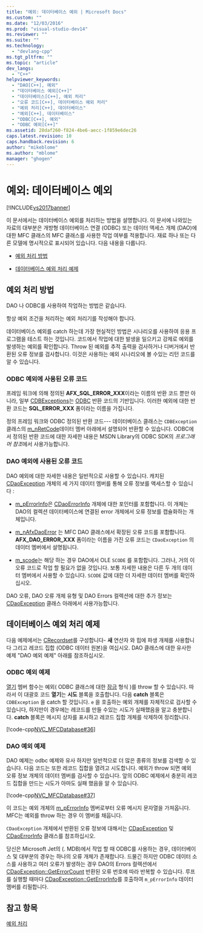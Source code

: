 ```yaml
---
title: "예외: 데이터베이스 예외 | Microsoft Docs"
ms.custom: ""
ms.date: "12/03/2016"
ms.prod: "visual-studio-dev14"
ms.reviewer: ""
ms.suite: ""
ms.technology: 
  - "devlang-cpp"
ms.tgt_pltfrm: ""
ms.topic: "article"
dev_langs: 
  - "C++"
helpviewer_keywords: 
  - "DAO[C++], 예외"
  - "데이터베이스 예외[C++]"
  - "데이터베이스[C++], 예외 처리"
  - "오류 코드[C++], 데이터베이스 예외 처리"
  - "예외 처리[C++], 데이터베이스"
  - "예외[C++], 데이터베이스"
  - "ODBC[C++], 예외"
  - "ODBC 예외[C++]"
ms.assetid: 28daf260-f824-4be6-aecc-1f859e6dec26
caps.latest.revision: 10
caps.handback.revision: 6
author: "mikeblome"
ms.author: "mblome"
manager: "ghogen"
---
```

# 예외: 데이터베이스 예외
[!INCLUDE[vs2017banner](../assembler/inline/includes/vs2017banner.md)]

이 문서에서는 데이터베이스 예외를 처리하는 방법을 설명합니다.  이 문서에 나와있는 자료의 대부분은 개방형 데이터베이스 연결 \(ODBC\) 또는 데이터 액세스 개체 \(DAO\)에 대한 MFC 클래스의 MFC 클래스를 사용한 작업 여부를 적용합니다.  재료 하나 또는 다른 모델에 명시적으로 표시되어 있습니다.  다음 내용을 다룹니다.  
  
-   [예외 처리 방법](#_core_approaches_to_exception_handling)  
  
-   [데이터베이스 예외 처리 예제](#_core_a_database_exception.2d.handling_example)  
  
##  <a name="_core_approaches_to_exception_handling"></a> 예외 처리 방법  
 DAO 나 ODBC를 사용하여 작업하는 방법은 같습니다.  
  
 항상 예외 조건을 처리하는 예외 처리기를 작성해야 합니다.  
  
 데이터베이스 예외를 catch 하는데 가장 현실적인 방법은 시나리오를 사용하여 응용 프로그램을 테스트 하는 것입니다.  코드에서 작업에 대한 발생을 일으키고 강제로 예외를 발생하는 예외를 확인합니다.  Throw 된 예외를 추적 출력을 검사하거나 디버거에서 반환된 오류 정보를 검사합니다.  이것은 사용하는 예외 시나리오에 볼 수있는 리턴 코드를 알 수 있습니다.  
  
### ODBC 예외에 사용된 오류 코드  
 프레임 워크에 의해 정의된 **AFX\_SQL\_ERROR\_XXX**이라는 이름의 반환 코드 뿐만 아니라, 일부 [CDBExceptions](../mfc/reference/cdbexception-class.md)는  [ODBC](../data/odbc/odbc-basics.md) 반환 코드의 기반입니다.  이러한 예외에 대한 반환 코드는  **SQL\_ERROR\_XXX** 폼이라는 이름을 가집니다.  
  
 정의 프레임 워크와 ODBC 정의된 반환 코드\-\-\- 데이터베이스 클래스는  `CDBException`  클래스의 [m\_nRetCode](../Topic/CDBException::m_nRetCode.md)데이터 멤버 아래에서 설명되어 반환할 수 있습니다.  ODBC에서 정의된 반환 코드에 대한 자세한 내용은  MSDN Library의 ODBC SDK의 *프로그래머 참조*에서 사용가능합니다.  
  
### DAO 예외에 사용된 오류 코드  
 DAO 예외에 대한 자세한 내용은 일반적으로 사용할 수 있습니다.  캐치된 [CDaoException](../mfc/reference/cdaoexception-class.md) 개체의 세 가지 데이터 멤버를 통해 오류 정보를 액세스할 수 있습니다 :  
  
-   [m\_pErrorInfo](../Topic/CDaoException::m_pErrorInfo.md)은  [CDaoErrorInfo](../mfc/reference/cdaoerrorinfo-structure.md) 개체에 대한 포인터를 포함합니다. 이 개체는 DAO의 컬렉션 데이터베이스에 연결된 error 개체에서 오류 정보를 캡슐화하는 개체입니다.  
  
-   [m\_nAfxDaoError](../Topic/CDaoException::m_nAfxDaoError.md) 는 MFC DAO 클래스에서 확장된 오류 코드를 포함합니다.  **AFX\_DAO\_ERROR\_XXX** 폼이라는 이름을 가진 오류 코드는  `CDaoException` 의 데이터 멤버에서 설명됩니다.  
  
-   [m\_scode](../Topic/CDaoException::m_scode.md)는 해당 하는 경우 DAO에서 OLE `SCODE`  를 포함합니다.  그러나, 거의 이 오류 코드로 작업 할 필요가 없을 것입니다.  보통 자세한 내용은 다른 두 개의 데이터 멤버에서 사용할 수 있습니다.   `SCODE`  값에 대한 더 자세한 데이터 멤버를 확인하십시오.  
  
 DAO 오류, DAO 오류 개체 유형 및 DAO Errors 컬렉션에 대한 추가 정보는  [CDaoException](../mfc/reference/cdaoexception-class.md) 클래스 아래에서 사용가능합니다.  
  
##  <a name="_core_a_database_exception.2d.handling_example"></a> 데이터베이스 예외 처리 예제  
 다음 예제에서는 [CRecordset](../mfc/reference/crecordset-class.md)를 구성합니다\-  **새** 연산자 와 힙에 파생 개체를 사용합니다 그리고 레코드 집합 \(ODBC 데이터 원본\)을 여십시오.  DAO 클래스에 대한 유사한 예제 "DAO 예외 예제" 아래를 참조하십시오.  
  
### ODBC 예외 예제  
 [열기](../Topic/CRecordset::Open.md) 멤버 함수는 예외\( ODBC 클래스에 대한 [잠금](../mfc/reference/cdbexception-class.md) 형식 \)를 throw 할 수 있습니다. 따라서 이 대괄호 코드 **열기**는 **시도** 블록을 호출합니다.  다음 **catch** 블록은  `CDBException` 을 catch 할 것입니다.   `e` 을 호출하는 예외 개체를 자체적으로 검사할 수 있습니다, 하지만이 경우에는 레코드를 만들 수있는 시도가 실패했음을 알고 충분합니다.   **catch** 블록은 메시지 상자를 표시하고 레코드 집합 개체를 삭제하여 정리합니다.  
  
 [!code-cpp[NVC_MFCDatabase#36](../mfc/codesnippet/CPP/exceptions-database-exceptions_1.cpp)]  
  
### DAO 예외 예제  
 DAO 예제는 odbc 예제와 유사 하지만 일반적으로 더 많은 종류의 정보를 검색할 수 있습니다.  다음 코드는 또한 레코드 집합을 열려고 시도합니다.  예외가 throw 되면 예외 오류 정보 개체의 데이터 멤버를 검사할 수 있습니다.  앞의 ODBC 예제에서 충분히 레코드 집합을 만드는 시도가 아마도 실패 했음을 알 수 있습니다.  
  
 [!code-cpp[NVC_MFCDatabase#37](../mfc/codesnippet/CPP/exceptions-database-exceptions_2.cpp)]  
  
 이 코드는 예외 개체의 [m\_pErrorInfo](../Topic/CDaoException::m_pErrorInfo.md) 멤버로부터 오류 메시지 문자열을 가져옵니다.  MFC는 예외를 throw 하는 경우 이 멤버를 채웁니다.  
  
 `CDaoException`  개체에서 반환된 오류 정보에 대해서는  [CDaoException](../mfc/reference/cdaoexception-class.md) 및  [CDaoErrorInfo](../mfc/reference/cdaoerrorinfo-structure.md) 클래스를 참조하십시오.  
  
 당신은 Microsoft Jet의 \(. MDB\)에서 작업 할 때 ODBC를 사용하는 경우, 데이터베이스 및 대부분의 경우는 하나의 오류 개체가 존재합니다.  드물긴 하지만 ODBC 데이터 소스를 사용하고 여러 오류가 발생하는 경우 DAO의 Errors 컬렉션에서 [CDaoException::GetErrorCount](../Topic/CDaoException::GetErrorCount.md) 반환된 오류 번호에 따라 반복할 수 있습니다.  루프를 실행할 때마다  [CDaoException::GetErrorInfo](../Topic/CDaoException::GetErrorInfo.md)를 호출하여  `m_pErrorInfo`  데이터 멤버를 리필합니다.  
  
## 참고 항목  
 [예외 처리](../mfc/exception-handling-in-mfc.md)